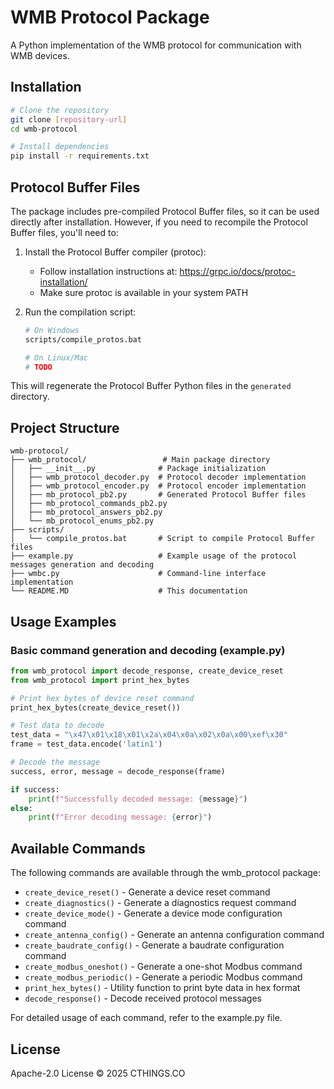 # WMB Protocol Package

A Python implementation of the WMB protocol for communication with WMB devices.

## Installation

```bash
# Clone the repository
git clone [repository-url]
cd wmb-protocol

# Install dependencies
pip install -r requirements.txt
```

## Protocol Buffer Files

The package includes pre-compiled Protocol Buffer files, so it can be used directly after installation. However, if you need to recompile the Protocol Buffer files, you'll need to:

1. Install the Protocol Buffer compiler (protoc):
   - Follow installation instructions at: https://grpc.io/docs/protoc-installation/
   - Make sure protoc is available in your system PATH

2. Run the compilation script:
   ```bash
   # On Windows
   scripts/compile_protos.bat
   
   # On Linux/Mac
   # TODO
   ```

This will regenerate the Protocol Buffer Python files in the `generated` directory.


## Project Structure

```
wmb-protocol/
├── wmb_protocol/                 # Main package directory
│   ├── __init__.py              # Package initialization
│   ├── wmb_protocol_decoder.py  # Protocol decoder implementation
│   ├── wmb_protocol_encoder.py  # Protocol encoder implementation
│   ├── mb_protocol_pb2.py       # Generated Protocol Buffer files
│   ├── mb_protocol_commands_pb2.py
│   ├── mb_protocol_answers_pb2.py
│   └── mb_protocol_enums_pb2.py
├── scripts/
│   └── compile_protos.bat       # Script to compile Protocol Buffer files
├── example.py                   # Example usage of the protocol messages generation and decoding
├── wmbc.py                      # Command-line interface implementation
└── README.MD                    # This documentation
```

## Usage Examples

### Basic command generation and decoding (example.py)
```python
from wmb_protocol import decode_response, create_device_reset
from wmb_protocol import print_hex_bytes

# Print hex bytes of device reset command
print_hex_bytes(create_device_reset())

# Test data to decode
test_data = "\x47\x01\x18\x01\x2a\x04\x0a\x02\x0a\x00\xef\x30"
frame = test_data.encode('latin1')

# Decode the message
success, error, message = decode_response(frame)

if success:
    print(f"Successfully decoded message: {message}")
else:
    print(f"Error decoding message: {error}")
```

## Available Commands
The following commands are available through the wmb_protocol package:

- `create_device_reset()` - Generate a device reset command
- `create_diagnostics()` - Generate a diagnostics request command
- `create_device_mode()` - Generate a device mode configuration command
- `create_antenna_config()` - Generate an antenna configuration command
- `create_baudrate_config()` - Generate a baudrate configuration command
- `create_modbus_oneshot()` - Generate a one-shot Modbus command
- `create_modbus_periodic()` - Generate a periodic Modbus command
- `print_hex_bytes()` - Utility function to print byte data in hex format
- `decode_response()` - Decode received protocol messages

For detailed usage of each command, refer to the example.py file.

## License

Apache-2.0 License © 2025 CTHINGS.CO